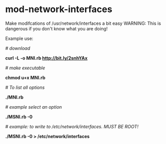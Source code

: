 # mod-network-interfaces

Make modifcations of /usr/network/interfaces a bit easy
WARNING: This is dangerous if you don't know what you are doing!

Example use: 

*# download*

**curl -L -o MNI.rb http://bit.ly/2snhYAx**

*# make executable*

**chmod u+x MNI.rb**

*# To list all options*

**./MNI.rb**

*# example select an option*

**./MSNI.rb -0**

*# example: to write to /etc/network/interfaces. MUST BE ROOT!*

**./MSNI.rb -0 > /etc/network/interfaces**
